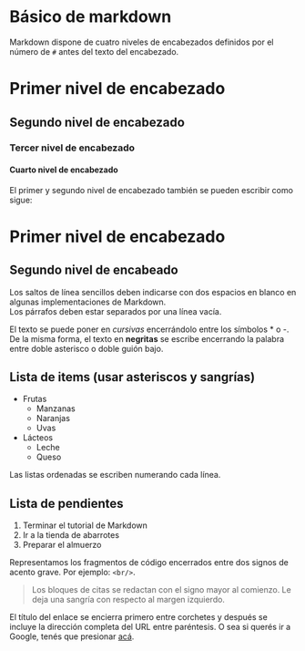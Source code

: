 # Básico de markdown

Markdown dispone de cuatro niveles de encabezados definidos por el número de `#` antes del texto del encabezado.
# Primer nivel de encabezado
## Segundo nivel de encabezado
### Tercer nivel de encabezado
#### Cuarto nivel de encabezado

El primer y segundo nivel de encabezado también se pueden escribir como sigue:

Primer nivel de encabezado
==========================

Segundo nivel de encabeado
--------------------------

Los saltos de línea sencillos deben indicarse con dos espacios en blanco en algunas implementaciones de Markdown.  
Los párrafos deben estar separados por una línea vacía.

El texto se puede poner en *cursivas* encerrándolo entre los símbolos * o -. De la misma forma, el texto en **negritas** se escribe encerrando la palabra entre doble asterisco o doble guión bajo. 

Lista de items (usar asteriscos y sangrías)
---------------
* Frutas
  * Manzanas
  * Naranjas
  * Uvas
* Lácteos
  * Leche
  * Queso
  
Las listas ordenadas se escriben numerando cada línea.

Lista de pendientes
------------------
1. Terminar el tutorial de Markdown
2. Ir a la tienda de abarrotes
3. Preparar el almuerzo

Representamos los fragmentos de código encerrados entre dos signos de acento grave. Por ejemplo: `<br/>`.

> Los bloques de citas se redactan con el signo mayor al comienzo. Le deja una sangría con respecto al margen izquierdo.

El título del enlace se encierra primero entre corchetes y después se incluye la dirección completa del URL entre paréntesis. O sea si querés ir a Google, tenés que presionar [acá](http:\\google.com).



